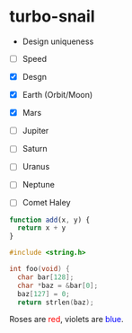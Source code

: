 # turbo-snail
* Design uniqueness  
- [ ] Speed
- [x] Desgn
- [x] Earth (Orbit/Moon)
- [x] Mars
- [ ] Jupiter
- [ ] Saturn
- [ ] Uranus
- [ ] Neptune
- [ ] Comet Haley



```javascript {.line-numbers}
function add(x, y) {
  return x + y
}
```

```c
#include <string.h>

int foo(void) {
  char bar[128];
  char *baz = &bar[0];
  baz[127] = 0;
  return strlen(baz);
```

Roses are <span style="color:red">red</span>, violets are <span style="color:blue">blue</span>.
